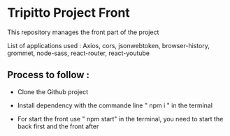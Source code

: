 # Tripitto Project Front

This repository manages the front part of the project

List of applications used :
Axios, cors, jsonwebtoken, browser-history, grommet, node-sass, react-router, react-youtube

## **Process to follow :** 

* Clone the Github project

* Install dependency with the commande line " npm i " in the terminal

* For start the front use " npm start" in the terminal, you need to start the back first and the front after
